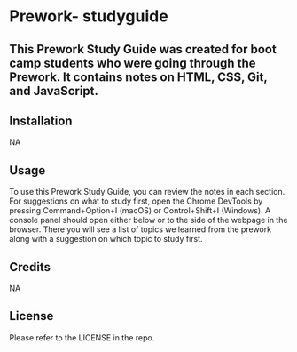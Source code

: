 # Prework- studyguide

## This Prework Study Guide was created for boot camp students who were going through the Prework. It contains notes on HTML, CSS, Git, and JavaScript.




## Installation

NA
## Usage


To use this Prework Study Guide, you can review the notes in each section. For suggestions on what to study first, open the Chrome DevTools by pressing Command+Option+I (macOS) or Control+Shift+I (Windows). A console panel should open either below or to the side of the webpage in the browser. There you will see a list of topics we learned from the prework along with a suggestion on which topic to study first.


## Credits

NA

## License

Please refer to the LICENSE in the repo.



